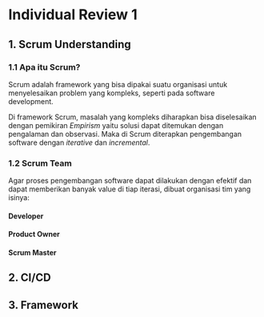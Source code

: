 # Individual Review 1

## 1. Scrum Understanding

### 1.1 Apa itu Scrum?
Scrum adalah framework yang bisa dipakai suatu organisasi untuk menyelesaikan problem yang kompleks, seperti pada software development.

Di framework Scrum, masalah yang kompleks diharapkan bisa diselesaikan dengan pemikiran *Empirism* yaitu solusi dapat ditemukan dengan pengalaman dan observasi. Maka di Scrum diterapkan pengembangan software dengan *iterative* dan *incremental*.

### 1.2 Scrum Team
Agar proses pengembangan software dapat dilakukan dengan efektif dan dapat memberikan banyak value di tiap iterasi, dibuat organisasi tim yang isinya:

#### Developer

#### Product Owner
#### Scrum Master

## 2. CI/CD

## 3. Framework